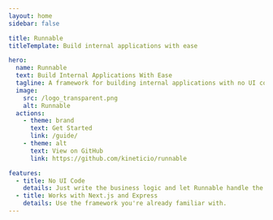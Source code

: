 ```yaml
---
layout: home
sidebar: false

title: Runnable
titleTemplate: Build internal applications with ease

hero:
  name: Runnable
  text: Build Internal Applications With Ease
  tagline: A framework for building internal applications with no UI code.
  image:
    src: /logo_transparent.png
    alt: Runnable
  actions:
    - theme: brand
      text: Get Started
      link: /guide/
    - theme: alt
      text: View on GitHub
      link: https://github.com/kineticio/runnable

features:
  - title: No UI Code
    details: Just write the business logic and let Runnable handle the UI.
  - title: Works with Next.js and Express
    details: Use the framework you're already familiar with.
---
```

